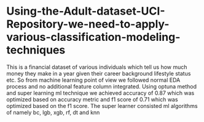 # Using-the-Adult-dataset-UCI-Repository-we-need-to-apply-various-classification-modeling-techniques
This is a financial dataset of various individuals which tell us how much money they make in a year given their career background lifestyle status etc.
So from machine learning point of view we followed normal EDA process and no additional feature column integrated. Using optuna method and super learning ml technique
we achieved accuracy of 0.87 which was optimized based on accuracy metric and f1 score of 0.71 which was optimized based on the f1 score. The super learner consisted ml
algorithms of namely bc, lgb, xgb, rf, dt and knn
